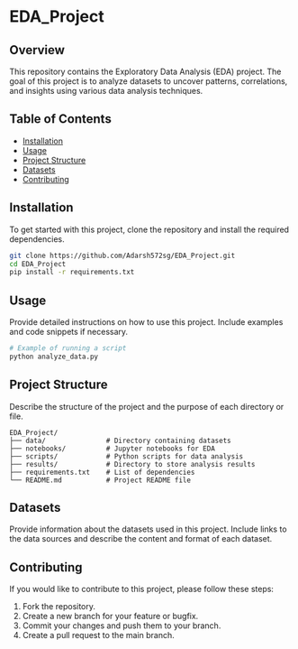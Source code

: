 # EDA_Project

## Overview
This repository contains the Exploratory Data Analysis (EDA) project. The goal of this project is to analyze datasets to uncover patterns, correlations, and insights using various data analysis techniques.

## Table of Contents
- [Installation](#installation)
- [Usage](#usage)
- [Project Structure](#project-structure)
- [Datasets](#datasets)
- [Contributing](#contributing)


## Installation
To get started with this project, clone the repository and install the required dependencies.

```bash
git clone https://github.com/Adarsh572sg/EDA_Project.git
cd EDA_Project
pip install -r requirements.txt
```

## Usage
Provide detailed instructions on how to use this project. Include examples and code snippets if necessary.

```python
# Example of running a script
python analyze_data.py
```

## Project Structure
Describe the structure of the project and the purpose of each directory or file.

```
EDA_Project/
├── data/               # Directory containing datasets
├── notebooks/          # Jupyter notebooks for EDA
├── scripts/            # Python scripts for data analysis
├── results/            # Directory to store analysis results
├── requirements.txt    # List of dependencies
└── README.md           # Project README file
```

## Datasets
Provide information about the datasets used in this project. Include links to the data sources and describe the content and format of each dataset.

## Contributing
If you would like to contribute to this project, please follow these steps:
1. Fork the repository.
2. Create a new branch for your feature or bugfix.
3. Commit your changes and push them to your branch.
4. Create a pull request to the main branch.

